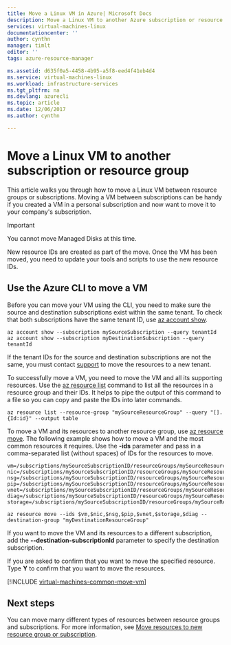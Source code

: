 ```yaml
---
title: Move a Linux VM in Azure| Microsoft Docs
description: Move a Linux VM to another Azure subscription or resource group in the Resource Manager deployment model.
services: virtual-machines-linux
documentationcenter: ''
author: cynthn
manager: timlt
editor: ''
tags: azure-resource-manager

ms.assetid: d635f0a5-4458-4b95-a5f8-eed4f41eb4d4
ms.service: virtual-machines-linux
ms.workload: infrastructure-services
ms.tgt_pltfrm: na
ms.devlang: azurecli
ms.topic: article
ms.date: 12/06/2017
ms.author: cynthn

---
```

# Move a Linux VM to another subscription or resource group
This article walks you through how to move a Linux VM between resource groups or subscriptions. Moving a VM between subscriptions can be handy if you created a VM in a personal subscription and now want to move it to your company's subscription.

> [!IMPORTANT]
>You cannot move Managed Disks at this time. 
>
>New resource IDs are created as part of the move. Once the VM has been moved, you need to update your tools and scripts to use the new resource IDs. 
> 
> 

## Use the Azure CLI to move a VM


Before you can move your VM using the CLI, you need to make sure the source and destination subscriptions exist within the same tenant. To check that both subscriptions have the same tenant ID, use [az account show](/cli/azure/account#az_account_show).

```azurecli-interactive
az account show --subscription mySourceSubscription --query tenantId
az account show --subscription myDestinationSubscription --query tenantId
```
If the tenant IDs for the source and destination subscriptions are not the same, you must contact [support](https://portal.azure.com/#blade/Microsoft_Azure_Support/HelpAndSupportBlade/overview) to move the resources to a new tenant.

To successfully move a VM, you need to move the VM and all its supporting resources. Use the [az resource list](/cli/azure/resource#az_resource_list) command to list all the resources in a resource group and their IDs. It helps to pipe the output of this command to a file so you can copy and paste the IDs into later commands.

```azurecli-interactive
az resource list --resource-group "mySourceResourceGroup" --query "[].{Id:id}" --output table
```

To move a VM and its resources to another resource group, use [az resource move](/cli/azure/resource#az_resource_move). The following example shows how to move a VM and the most common resources it requires. Use the **-ids** parameter and pass in a comma-separated list (without spaces) of IDs for the resources to move.

```azurecli-interactive
vm=/subscriptions/mySourceSubscriptionID/resourceGroups/mySourceResourceGroup/providers/Microsoft.Compute/virtualMachines/myVM
nic=/subscriptions/mySourceSubscriptionID/resourceGroups/mySourceResourceGroup/providers/Microsoft.Network/networkInterfaces/myNIC
nsg=/subscriptions/mySourceSubscriptionID/resourceGroups/mySourceResourceGroup/providers/Microsoft.Network/networkSecurityGroups/myNSG
pip=/subscriptions/mySourceSubscriptionID/resourceGroups/mySourceResourceGroup/providers/Microsoft.Network/publicIPAddresses/myPublicIPAddress
vnet=/subscriptions/mySourceSubscriptionID/resourceGroups/mySourceResourceGroup/providers/Microsoft.Network/virtualNetworks/myVNet
diag=/subscriptions/mySourceSubscriptionID/resourceGroups/mySourceResourceGroup/providers/Microsoft.Storage/storageAccounts/mydiagnosticstorageaccount
storage=/subscriptions/mySourceSubscriptionID/resourceGroups/mySourceResourceGroup/providers/Microsoft.Storage/storageAccounts/mystorageacountname    

az resource move --ids $vm,$nic,$nsg,$pip,$vnet,$storage,$diag --destination-group "myDestinationResourceGroup"
```

If you want to move the VM and its resources to a different subscription, add the **--destination-subscriptionId** parameter to specify the destination subscription.

If you are asked to confirm that you want to move the specified resource. Type **Y** to confirm that you want to move the resources.

[!INCLUDE [virtual-machines-common-move-vm](../../../includes/virtual-machines-common-move-vm.md)]

## Next steps
You can move many different types of resources between resource groups and subscriptions. For more information, see [Move resources to new resource group or subscription](../../resource-group-move-resources.md).    

